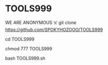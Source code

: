 # TOOLS999
WE ARE ANONYMOUS ☠️
git clone https://github.com/SPOKYHOZOOO/TOOLS999 

cd TOOLS999

chmod 777 TOOLS999

bash TOOLS999.sh
